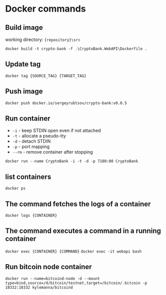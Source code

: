 # Docker commands

## Build image
working directory: `{repository}\src`

`docker build -t crypto-bank -f .\CryptoBank.WebAPI\Dockerfile .`

## Update tag
`docker tag {SOURCE_TAG} {TARGET_TAG}`

## Push image
`docker push docker.io/sergeyrubtsov/crypto-bank:v0.0.5`

## Run container
- `-i` - keep STDIN open even if not attached
- `-t` - allocate a pseudo-tty
- `-d` - detach STDIN
- `-p` - port mapping
- `--rm` - remove container after stopping

`docker run --name CryptoBank -i -t -d -p 7180:80 CryptoBank`

## list containers
`docker ps`

## The command fetches the logs of a container
`docker logs {CONTAINER}`

## The command executes a command in a running container
`docker exec {CONTAINER} {COMMAND}`
`docker exec -it webapi bash`

## Run bitcoin node container
`docker run --name=bitcoind-node -d --mount type=bind,source=/d/bitcoin/testnet,target=/bitcoin/.bitcoin -p 18332:18332 kylemanna/bitcoind`
